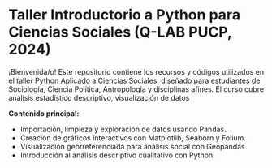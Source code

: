 # Taller Introductorio a Python para Ciencias Sociales (Q-LAB PUCP, 2024)
¡Bienvenida/o! Este repositorio contiene los recursos y códigos utilizados en el taller Python Aplicado a Ciencias Sociales, diseñado para estudiantes de Sociología, Ciencia Política, Antropología y disciplinas afines. El curso cubre análisis estadístico descriptivo, visualización de datos

**Contenido principal:**

- Importación, limpieza y exploración de datos usando Pandas.
- Creación de gráficos interactivos con Matplotlib, Seaborn y Folium.
- Visualización georreferenciada para análisis social con Geopandas.
- Introducción al análisis descriptivo cualitativo con Python.
